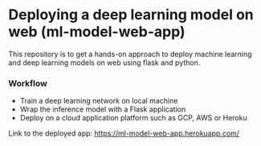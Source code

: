 # Deploying a deep learning model on web (ml-model-web-app)

This repository is to get a hands-on approach to deploy machine learning and deep learning models on web using flask and python.

### Workflow 

  - Train a deep learning network on local machine
  - Wrap the inference model with a Flask application
  - Deploy on a cloud application platform such as GCP, AWS or Heroku


Link to the deployed app: https://ml-model-web-app.herokuapp.com/
